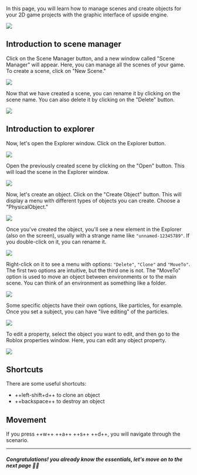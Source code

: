 In this page, you will learn how to manage scenes and create objects for your 2D game projects with the graphic interface of upside engine.

![](../../assets/upsideenginebar.png)

## Introduction to scene manager
Click on the Scene Manager button, and a new window called "Scene Manager" will appear. Here, you can manage all the scenes of your game. To create a scene, click on "New Scene."

![](../../assets/upsideenginescenemanager.png)

Now that we have created a scene, you can rename it by clicking on the scene name. You can also delete it by clicking on the "Delete" button.

![](../../assets/upsideenginescene.png)


## Introduction to explorer
Now, let's open the Explorer window. Click on the Explorer button.

![](../../assets/upsideenginebar.png)

Open the previously created scene by clicking on the "Open" button. This will load the scene in the Explorer window.

![](../../assets/pluginexplorer.png)

Now, let's create an object. Click on the "Create Object" button. This will display a menu with different types of objects you can create. Choose a "PhysicalObject."

![](../../assets/pluginexplorercreate.png)

Once you've created the object, you'll see a new element in the Explorer (also on the screen), usually with a strange name like `"unnamed-12345789"`. If you double-click on it, you can rename it.

![](../../assets/pluginexplorerwithobject.png)

Right-click on it to see a menu with options: `"Delete"`, `"Clone"` and `"MoveTo"`. The first two options are intuitive, but the third one is not. The "MoveTo" option is used to move an object between environments or to the main scene. You can think of an environment as something like a folder.

![](../../assets/pluginrightclickelement.png)

Some specific objects have their own options, like particles, for example. Once you set a subject, you can have "live editing" of the particles.

![](../../assets/pluginrightclickspecialelement.png)

To edit a property, select the object you want to edit, and then go to the Roblox properties window. Here, you can edit any object property.

![](../../assets/plugineditingproperties.png)


## Shortcuts
There are some useful shortcuts:

- ++left-shift+d++ to clone an object
- ++backspace++ to destroy an object


## Movement
If you press ++w++ ++a++ ++s++ ++d++, you will navigate through the scenario.

___
##### Congratulations! you already know the essentials, let's move on to the next page 🎉🎉 

